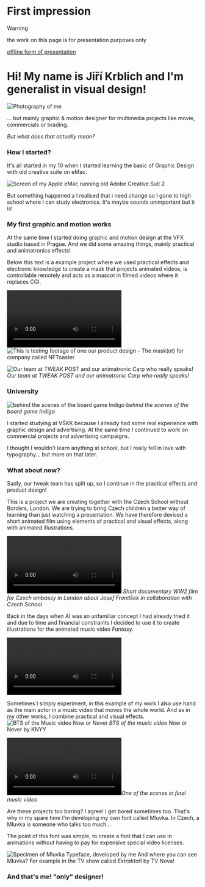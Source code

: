 # First impression

> [!WARNING]
> the work on this page is for presentation purposes only

[offline form of presentation](https://docs.google.com/presentation/d/1OUmfITUkxccNSzLBnFHSptuiKydQFG4B/edit?usp=share_link&ouid=105066854430645324700&rtpof=true&sd=true)
# Hi! My name is Jiří Krblich and I'm generalist in visual design!

![Photography of me](02-first-impression/static/me.jpg)

... but mainly graphic & motion designer for multimedia projects like movie, commercials or brading.

*But what does that actually mean?*

### How I started?

It's all started in my 10 when I started learning the basic of Graphic Design with old creative suite on eMac.

![Screen of my Apple eMac running old Adobe Creative Suit 2](02-first-impression/static/ps.jpg)

But something happened a I realised that i need change so I gone to high school where I can study electronics. It's maybe sounds unimportant but it is!

### My first graphic and motion works

At the same time I started doing graphic and motion design at the VFX studio based in Prague. And we did some amazing things, mainly practical and animatronics effects!

Below this text is a example project where we used practical effects and electronic knowledge to create a mask that projects animated videos, is controllable remotely and acts as a mascot in filmed videos where it replaces CGI.


![This is testing footage of one our product design – The mask(ot) for company called NFToaster](02-first-impression/Video/IMG_3879.mp4)
![This is testing footage of one our product design – The mask(ot) for company called NFToaster](02-first-impression/static/IMG_3857.jpeg)

![Our team at TWEAK POST and our animatronic Carp who really speaks!](02-first-impression/static/IMG_2141.jpg)
*Our team at TWEAK POST and our animatronic Carp who really speaks!*

### University

![behind the scenes of the board game Indigo](/02-first-impression/static/IMG_1731.jpg)
*behind the scenes of the board game Indigo*

I started studying at VŠKK because I already had some real experience with graphic design and advertising. At the same time I continued to work on commercial projects and advertising campaigns.

I thought I wouldn't learn anything at school, but I really fell in love with typography... but more on that later.
### What about now?

Sadly, our tweak team has split up, so I continue in the practical effects and product design!

This is a project we are creating together with the Czech School without Borders, London. We are trying to bring Czech children a better way of learning than just watching a presentation. We have therefore devised a short animated film using elements of practical and visual effects, along with animated illustrations.


![Short documentary WW2 film for Czech embassy in London about Josef František in collaboration with Czech School](02-first-impression/Video/Frantisek_Josef_-_Trailer.mp4)
*Short documentary WW2 film for Czech embassy in London about Josef František in collaboration with Czech School*



Back in the days when AI was an unfamiliar concept I had already tried it and due to time and financial constraints I decided to use it to create illustrations for the animated music video *Fantasy.*


![AI generated music video Fantasy for musician KNYY](02-first-impression/Video/fantasy.mp4)

Sometimes I simply experiment, in this example of my work I also use hand as the main actor in a music video that moves the whole world. And as in my other works, I combine practical and visual effects.
![BTS of the Music video Now or Never](02-first-impression/static/pasted-image.png)
*BTS of the music video* Now or Never by KNYY


![One of the scenes in final music video](02-first-impression/Video/KNYY_NowOrNever_Scene25_v02_03_comp_behance-Apple_Devices_4K.mp4)*One of the scenes in final music video* 


Are these projects too boring? I agree! I get bored sometimes too. That's why in my spare time I'm developing my own font called Mluvka. In Czech, a Mluvka is someone who talks too much...

The point of this font was simple, to create a font that I can use in animations without having to pay for expensive special video licenses.

![Specimen of Mluvka Typeface, developed by me](02-first-impression/static/Artboard1.png)
And where you can see Mluvka? For example in the TV show called *Extraktoři* by TV Nova!

### And that's me! "only" designer!
